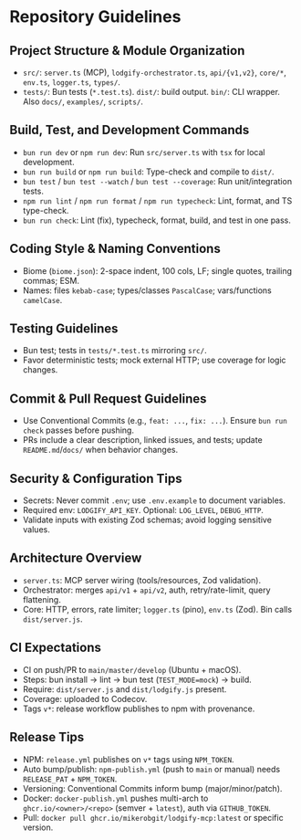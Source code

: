 # Repository Guidelines

## Project Structure & Module Organization
- `src/`: `server.ts` (MCP), `lodgify-orchestrator.ts`, `api/{v1,v2}`, `core/*`, `env.ts`, `logger.ts`, `types/`.
- `tests/`: Bun tests (`*.test.ts`). `dist/`: build output. `bin/`: CLI wrapper. Also `docs/`, `examples/`, `scripts/`.

## Build, Test, and Development Commands
- `bun run dev` or `npm run dev`: Run `src/server.ts` with `tsx` for local development.
- `bun run build` or `npm run build`: Type-check and compile to `dist/`.
- `bun test` / `bun test --watch` / `bun test --coverage`: Run unit/integration tests.
- `npm run lint` / `npm run format` / `npm run typecheck`: Lint, format, and TS type-check.
- `bun run check`: Lint (fix), typecheck, format, build, and test in one pass.



## Coding Style & Naming Conventions
- Biome (`biome.json`): 2-space indent, 100 cols, LF; single quotes, trailing commas; ESM.
- Names: files `kebab-case`; types/classes `PascalCase`; vars/functions `camelCase`.

## Testing Guidelines
- Bun test; tests in `tests/*.test.ts` mirroring `src/`.
- Favor deterministic tests; mock external HTTP; use coverage for logic changes.

## Commit & Pull Request Guidelines
- Use Conventional Commits (e.g., `feat: ...`, `fix: ...`). Ensure `bun run check` passes before pushing.
- PRs include a clear description, linked issues, and tests; update `README.md`/`docs/` when behavior changes.

## Security & Configuration Tips
- Secrets: Never commit `.env`; use `.env.example` to document variables.
- Required env: `LODGIFY_API_KEY`. Optional: `LOG_LEVEL`, `DEBUG_HTTP`.
- Validate inputs with existing Zod schemas; avoid logging sensitive values.

## Architecture Overview
- `server.ts`: MCP server wiring (tools/resources, Zod validation).
- Orchestrator: merges `api/v1` + `api/v2`, auth, retry/rate-limit, query flattening.
- Core: HTTP, errors, rate limiter; `logger.ts` (pino), `env.ts` (Zod). Bin calls `dist/server.js`.

## CI Expectations
- CI on push/PR to `main/master/develop` (Ubuntu + macOS).
- Steps: bun install → lint → bun test (`TEST_MODE=mock`) → build.
- Require: `dist/server.js` and `dist/lodgify.js` present.
- Coverage: uploaded to Codecov.
- Tags `v*`: release workflow publishes to npm with provenance.

## Release Tips
- NPM: `release.yml` publishes on `v*` tags using `NPM_TOKEN`.
- Auto bump/publish: `npm-publish.yml` (push to `main` or manual) needs `RELEASE_PAT` + `NPM_TOKEN`.
- Versioning: Conventional Commits inform bump (major/minor/patch).
- Docker: `docker-publish.yml` pushes multi-arch to `ghcr.io/<owner>/<repo>` (semver + `latest`), auth via `GITHUB_TOKEN`.
- Pull: `docker pull ghcr.io/mikerobgit/lodgify-mcp:latest` or specific version.
